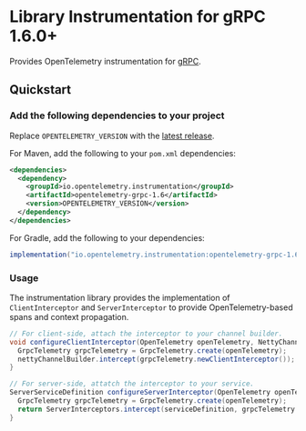 # Library Instrumentation for gRPC 1.6.0+

Provides OpenTelemetry instrumentation for [gRPC](https://grpc.io/).

## Quickstart

### Add the following dependencies to your project

Replace `OPENTELEMETRY_VERSION` with the [latest release]( https://central.sonatype.com/artifact/io.opentelemetry.instrumentation/opentelemetry-grpc-1.6).

For Maven, add the following to your `pom.xml` dependencies:

```xml
<dependencies>
  <dependency>
    <groupId>io.opentelemetry.instrumentation</groupId>
    <artifactId>opentelemetry-grpc-1.6</artifactId>
    <version>OPENTELEMETRY_VERSION</version>
  </dependency>
</dependencies>
```

For Gradle, add the following to your dependencies:

```groovy
implementation("io.opentelemetry.instrumentation:opentelemetry-grpc-1.6:OPENTELEMETRY_VERSION")
```

### Usage

The instrumentation library provides the implementation of `ClientInterceptor` and `ServerInterceptor` to provide OpenTelemetry-based spans and context propagation.

```java
// For client-side, attach the interceptor to your channel builder.
void configureClientInterceptor(OpenTelemetry openTelemetry, NettyChannelBuilder nettyChannelBuilder) {
  GrpcTelemetry grpcTelemetry = GrpcTelemetry.create(openTelemetry);
  nettyChannelBuilder.intercept(grpcTelemetry.newClientInterceptor());
}

// For server-side, attatch the interceptor to your service.
ServerServiceDefinition configureServerInterceptor(OpenTelemetry openTelemetry, ServerServiceDefinition serviceDefinition) {
  GrpcTelemetry grpcTelemetry = GrpcTelemetry.create(openTelemetry);
  return ServerInterceptors.intercept(serviceDefinition, grpcTelemetry.newServerInterceptor());
}
```

